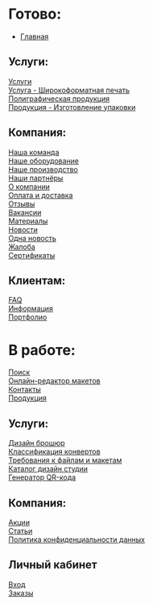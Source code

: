 # Готово:
+ [Главная](https://rex4r.github.io/pmg/2/index.html) <br>

## Услуги: <br>
[Услуги](https://rex4r.github.io/pmg/2/services.html) <br>
[Услуга - Широкоформатная печать](https://rex4r.github.io/pmg/2/service.html) <br>
[Полиграфическая продукция](https://rex4r.github.io/pmg/2/products.html) <br>
[Продукция - Изготовление упаковки](https://rex4r.github.io/pmg/2/product.html) <br>

## Компания: <br>
[Наша команда](https://rex4r.github.io/pmg/2/team.html) <br>
[Наше оборудование](https://rex4r.github.io/pmg/2/equipment.html) <br>
[Наше производство](https://rex4r.github.io/pmg/2/our-production.html) <br>
[Наши партнёры](https://rex4r.github.io/pmg/2/partners.html) <br>
[О компании](https://rex4r.github.io/pmg/2/about.html) <br>
[Оплата и доставка](https://rex4r.github.io/pmg/2/payment.html) <br>
[Отзывы](https://rex4r.github.io/pmg/2/review.html) <br>
[Вакансии](https://rex4r.github.io/pmg/2/vacancy.html) <br>
[Материалы](https://rex4r.github.io/pmg/2/materials.html) <br>
[Новости](https://rex4r.github.io/pmg/2/news.html) <br>
[Одна новость](https://rex4r.github.io/pmg/2/news-single.html) <br>
[Жалоба](https://rex4r.github.io/pmg/2/complaint.html) <br>
[Сертификаты](https://rex4r.github.io/pmg/2/certificates.html) <br>

## Клиентам:
[FAQ](https://rex4r.github.io/pmg/2/faq.html) <br>
[Информация](https://rex4r.github.io/pmg/2/info.html) <br>
[Портфолио](https://rex4r.github.io/pmg/2/portfolio-categories.html) <br>

# В работе: <br>
[Поиск](https://rex4r.github.io/pmg/) <br>
[Онлайн-редактор макетов](https://rex4r.github.io/pmg/) <br>
[Контакты](https://rex4r.github.io/pmg/) <br>
[Продукция](https://rex4r.github.io/pmg/) <br>

## Услуги: <br>
[Дизайн брошюр](https://rex4r.github.io/pmg/) <br>
[Классификация конвертов](https://rex4r.github.io/pmg/) <br>
[Требования к файлам и макетам](https://rex4r.github.io/pmg/) <br>
[Каталог дизайн студии](https://rex4r.github.io/pmg/) <br>
[Генератор QR-кода](https://rex4r.github.io/pmg/) <br>

## Компания: <br>
[Акции](https://rex4r.github.io/pmg/) <br>
[Статьи](https://rex4r.github.io/pmg/) <br>
[Политика конфиденциальности данных](https://rex4r.github.io/pmg/) <br>


## Личный кабинет
[Вход](https://rex4r.github.io/pmg/) <br>
[Заказы](https://rex4r.github.io/pmg/) <br>

